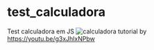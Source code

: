 # test_calculadora
Test calculadora em JS
![calculadora](https://user-images.githubusercontent.com/88691821/161358348-4cff4fbf-4f96-4ad2-b301-662dc8413051.png)
tutorial by https://youtu.be/g3xJhlxNPbw
